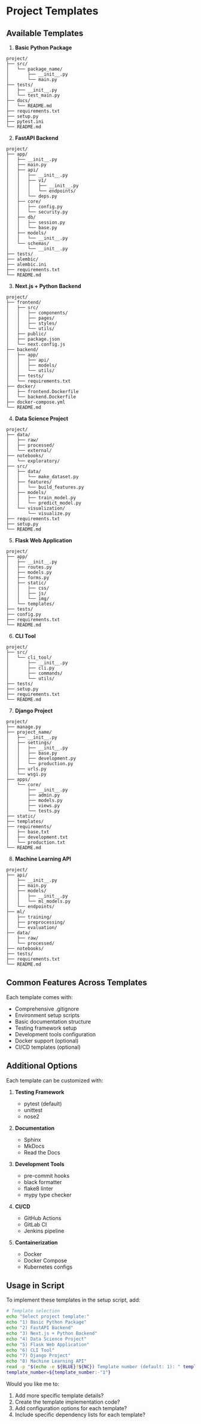 # Project Templates

## Available Templates

1. **Basic Python Package**
```
project/
├── src/
│   └── package_name/
│       ├── __init__.py
│       └── main.py
├── tests/
│   ├── __init__.py
│   └── test_main.py
├── docs/
│   └── README.md
├── requirements.txt
├── setup.py
├── pytest.ini
└── README.md
```

2. **FastAPI Backend**
```
project/
├── app/
│   ├── __init__.py
│   ├── main.py
│   ├── api/
│   │   ├── __init__.py
│   │   ├── v1/
│   │   │   ├── __init__.py
│   │   │   └── endpoints/
│   │   └── deps.py
│   ├── core/
│   │   ├── config.py
│   │   └── security.py
│   ├── db/
│   │   ├── session.py
│   │   └── base.py
│   ├── models/
│   │   └── __init__.py
│   └── schemas/
│       └── __init__.py
├── tests/
├── alembic/
├── alembic.ini
├── requirements.txt
└── README.md
```

3. **Next.js + Python Backend**
```
project/
├── frontend/
│   ├── src/
│   │   ├── components/
│   │   ├── pages/
│   │   ├── styles/
│   │   └── utils/
│   ├── public/
│   ├── package.json
│   └── next.config.js
├── backend/
│   ├── app/
│   │   ├── api/
│   │   ├── models/
│   │   └── utils/
│   ├── tests/
│   └── requirements.txt
├── docker/
│   ├── frontend.Dockerfile
│   └── backend.Dockerfile
├── docker-compose.yml
└── README.md
```

4. **Data Science Project**
```
project/
├── data/
│   ├── raw/
│   ├── processed/
│   └── external/
├── notebooks/
│   └── exploratory/
├── src/
│   ├── data/
│   │   └── make_dataset.py
│   ├── features/
│   │   └── build_features.py
│   ├── models/
│   │   ├── train_model.py
│   │   └── predict_model.py
│   └── visualization/
│       └── visualize.py
├── requirements.txt
├── setup.py
└── README.md
```

5. **Flask Web Application**
```
project/
├── app/
│   ├── __init__.py
│   ├── routes.py
│   ├── models.py
│   ├── forms.py
│   ├── static/
│   │   ├── css/
│   │   ├── js/
│   │   └── img/
│   └── templates/
├── tests/
├── config.py
├── requirements.txt
└── README.md
```

6. **CLI Tool**
```
project/
├── src/
│   └── cli_tool/
│       ├── __init__.py
│       ├── cli.py
│       ├── commands/
│       └── utils/
├── tests/
├── setup.py
├── requirements.txt
└── README.md
```

7. **Django Project**
```
project/
├── manage.py
├── project_name/
│   ├── __init__.py
│   ├── settings/
│   │   ├── __init__.py
│   │   ├── base.py
│   │   ├── development.py
│   │   └── production.py
│   ├── urls.py
│   └── wsgi.py
├── apps/
│   └── core/
│       ├── __init__.py
│       ├── admin.py
│       ├── models.py
│       ├── views.py
│       └── tests.py
├── static/
├── templates/
├── requirements/
│   ├── base.txt
│   ├── development.txt
│   └── production.txt
└── README.md
```

8. **Machine Learning API**
```
project/
├── api/
│   ├── __init__.py
│   ├── main.py
│   ├── models/
│   │   ├── __init__.py
│   │   └── ml_models.py
│   └── endpoints/
├── ml/
│   ├── training/
│   ├── preprocessing/
│   └── evaluation/
├── data/
│   ├── raw/
│   └── processed/
├── notebooks/
├── tests/
├── requirements.txt
└── README.md
```

## Common Features Across Templates

Each template comes with:
- Comprehensive .gitignore
- Environment setup scripts
- Basic documentation structure
- Testing framework setup
- Development tools configuration
- Docker support (optional)
- CI/CD templates (optional)

## Additional Options

Each template can be customized with:
1. **Testing Framework**
   - pytest (default)
   - unittest
   - nose2

2. **Documentation**
   - Sphinx
   - MkDocs
   - Read the Docs

3. **Development Tools**
   - pre-commit hooks
   - black formatter
   - flake8 linter
   - mypy type checker

4. **CI/CD**
   - GitHub Actions
   - GitLab CI
   - Jenkins pipeline

5. **Containerization**
   - Docker
   - Docker Compose
   - Kubernetes configs

## Usage in Script

To implement these templates in the setup script, add:
```bash
# Template selection
echo "Select project template:"
echo "1) Basic Python Package"
echo "2) FastAPI Backend"
echo "3) Next.js + Python Backend"
echo "4) Data Science Project"
echo "5) Flask Web Application"
echo "6) CLI Tool"
echo "7) Django Project"
echo "8) Machine Learning API"
read -p "$(echo -e ${BLUE}?${NC}) Template number (default: 1): " template_number
template_number=${template_number:-"1"}
```

Would you like me to:
1. Add more specific template details?
2. Create the template implementation code?
3. Add configuration options for each template?
4. Include specific dependency lists for each template?
